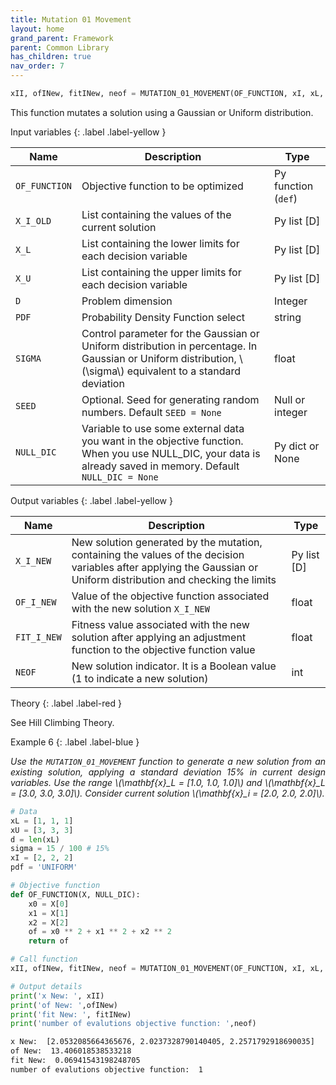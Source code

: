 ```yaml
---
title: Mutation 01 Movement
layout: home
grand_parent: Framework
parent: Common Library
has_children: true
nav_order: 7
---
```


<!--Don't delete ths script-->
<script src = "https://polyfill.io/v3/polyfill.min.js?features=es6"></script>
<script id = "MathJax-script" async src="https://cdn.jsdelivr.net/npm/mathjax@3/es5/tex-mml-chtml.js"></script>
<!--Don't delete ths script-->
<!--
MUTATION_01_MOVEMENT
{: .label .label-green }
-->

```python
xII, ofINew, fitINew, neof = MUTATION_01_MOVEMENT(OF_FUNCTION, xI, xL, xU, d, pdf, sigma, NULL_DIC = 1)
```

<p align = "justify">This function mutates a solution using a Gaussian or Uniform distribution.</p>

Input variables
{: .label .label-yellow }

<table style = "width:100%">
    <thead>
      <tr>
        <th>Name</th>
        <th>Description</th>
        <th>Type</th>
      </tr>
    </thead>
    <tr>
        <td><code>OF_FUNCTION</code></td>
        <td>Objective function to be optimized</td>
        <td>Py function (<code>def</code>)</td>
    </tr>
    <tr>
        <td><code>X_I_OLD</code></td>
        <td>List containing the values of the current solution</td>
        <td>Py list [D]</td>
    </tr>
    <tr>
        <td><code>X_L</code></td>
        <td>List containing the lower limits for each decision variable</td>
        <td>Py list [D]</td>
    </tr>
    <tr>
        <td><code>X_U</code></td>
        <td>List containing the upper limits for each decision variable</td>
        <td>Py list [D]</td>
    </tr>
    <tr>
        <td><code>D</code></td>
        <td>Problem dimension</td>
        <td>Integer</td>
    </tr>
    <tr>
        <td><code>PDF</code></td>
        <td>Probability Density Function select</td>
        <td>string</td>
    </tr>
    <tr>
        <td><code>SIGMA</code></td>
        <td>Control parameter for the Gaussian or Uniform distribution in percentage. In Gaussian or Uniform distribution, \(\sigma\) equivalent to a standard deviation</td>
        <td>float</td>
    </tr>
    <tr>
        <td><code>SEED</code></td>
        <td>Optional. Seed for generating random numbers. Default <code>SEED = None</code></td>
        <td>Null or integer</td>
    </tr>
    <tr>
        <td><code>NULL_DIC</code></td>
        <td>Variable to use some external data you want in the objective function. When you use NULL_DIC, your data is already saved in memory. Default <code>NULL_DIC = None</code></td>
        <td>Py dict or None</td>
    </tr>
</table>

Output variables
{: .label .label-yellow }

<table style = "width:100%">
    <thead>
      <tr>
        <th>Name</th>
        <th>Description</th>
        <th>Type</th>
      </tr>
    </thead>
    <tr>
        <td><code>X_I_NEW</code></td>
        <td>New solution generated by the mutation, containing the values of the decision variables after applying the Gaussian or Uniform distribution and checking the limits</td>
        <td>Py list [D]</td>
    </tr>
    <tr>
        <td><code>OF_I_NEW</code></td>
        <td>Value of the objective function associated with the new solution <code>X_I_NEW</code></td>
        <td>float</td>
    </tr>
    <tr>
        <td><code>FIT_I_NEW</code></td>
        <td>Fitness value associated with the new solution after applying an adjustment function to the objective function value</td>
        <td>float</td>
    </tr>
    <tr>
        <td><code>NEOF</code></td>
        <td>New solution indicator. It is a Boolean value (1 to indicate a new solution)</td>
        <td>int</td>
    </tr>
</table>

Theory
{: .label .label-red }

<p align = "justify">
    See Hill Climbing Theory.
</p>

Example 6
{: .label .label-blue }

<p align = "justify">
  <i>
    Use the <code>MUTATION_01_MOVEMENT</code> function to generate a new solution from an existing solution, applying a standard deviation 15% in current design variables. Use the range \(\mathbf{x}_L = [1.0, 1.0, 1.0]\) and \(\mathbf{x}_L = [3.0, 3.0, 3.0]\). Consider current solution \(\mathbf{x}_i = [2.0, 2.0, 2.0]\).
  </i>
</p>

```python
# Data
xL = [1, 1, 1]
xU = [3, 3, 3]
d = len(xL)
sigma = 15 / 100 # 15%
xI = [2, 2, 2]
pdf = 'UNIFORM'

# Objective function
def OF_FUNCTION(X, NULL_DIC):
    x0 = X[0]
    x1 = X[1]
    x2 = X[2]
    of = x0 ** 2 + x1 ** 2 + x2 ** 2
    return of

# Call function
xII, ofINew, fitINew, neof = MUTATION_01_MOVEMENT(OF_FUNCTION, xI, xL, xU, d, pdf, sigma, NULL_DIC = 1)

# Output details
print('x New: ', xII)
print('of New: ',ofINew)
print('fit New: ', fitINew)
print('number of evalutions objective function: ',neof)
```

```bash
x New:  [2.0532085664365676, 2.0237328790140405, 2.2571792918690035]
of New:  13.406018538533218
fit New:  0.06941543198248705
number of evalutions objective function:  1
```
